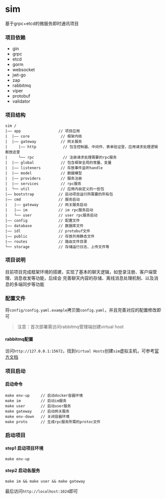 # sim
基于grpc+etcd的微服务即时通讯项目

### 项目依赖
- gin
- grpc
- etcd
- gorm
- websocket
- jwt-go
- zap
- rabbitmq
- viper
- protobuf
- validator

### 项目结构
```text
sim /
|—— app                 // 项目应用
|  |—— core              // 框架内核
|  |—— gateway           // 网关服务
|     |—— http            // 包含控制器、中间件、表单验证登，应用请求处理逻辑都放这里
|     └── rpc             // 注册请求处理需要的rpc服务
|  |—— global            // 包含框架全局的常量、变量
|  |—— listeners         // 存放事件监听handle
|  |—— model             // 数据模型
|  |—— providers         // 服务注册
|  |—— services          // rpc服务
|  └── util              // 应用内自定义的一些包
|—— bootstrap           // 启动项目运行所需要的所有包
|—— cmd                 // 服务启动
|   |—— gateway         // 网关服务启动
|   |—— im              // im rpc服务启动
|   └── user            // user rpc服务启动
|—— config              // 配置文件
|—— database            // 数据库文件
|—— idl                 // protobuf文件
|—— public              // 存放共用静态文件
|—— routes              // 路由文件目录
└── storage             // 存储运行日志、上传文件等
```

### 项目说明
目前项目完成框架环境的搭建，实现了基本的聊天逻辑，如登录注册、客户端管理、消息收发等功能，后续会
完善聊天内容的存储、离线消息处理机制、以及消息的多端同步等功能

### 配置文件
将`config/config.yaml.example`拷贝致`config.yaml`，并且完善对应的配置修改即可
> 注意：首次部署需访问rabbitmq管理端创建virtual host
#### rabbitmq配置
访问`http://127.0.0.1:15672`，找到`Virtual Hosts`创建`sim`虚拟主机，可参考[官方文档](https://www.rabbitmq.com/vhosts.html)


### 项目启动
#### 启动命令
```shell
make env-up     // 启动docker容器环境
make im         // 启动im服务
make user       // 启动user服务
make gateway    // 启动网关服务
make env-down   // 关闭容器环境
make proto      // 生成rpc服务所需的protoc文件
```

### 启动项目
#### step1 启动项目环境
`make env-up`
#### step2 启动各服务
`make im && make user && make gateway`

最后访问`http://localhost:1024`即可